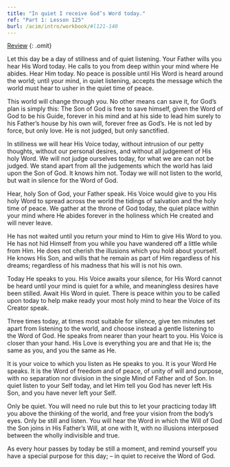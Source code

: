 ```yaml
---
title: "In quiet I receive God’s Word today."
ref: "Part 1: Lesson 125"
burl: /acim/intro/workbook/#l121-140
---
```


<a class="hide-review" href="/acim/workbook/l143/#l125">Review</a>
{: .omit}

Let this day be a day of stillness and of quiet listening. Your Father
wills you hear His Word today. He calls to you from deep within your
mind where He abides. Hear Him today. No peace is possible until His
Word is heard around the world; until your mind, in quiet listening,
accepts the message which the world must hear to usher in the quiet time
of peace.

This world will change through you. No other means can save it, for
God’s plan is simply this: The Son of God is free to save himself, given
the Word of God to be his Guide, forever in his mind and at his side to
lead him surely to his Father’s house by his own will, forever free as
God’s. He is not led by force, but only love. He is not judged, but only
sanctified.

In stillness we will hear His Voice today, without intrusion of our
petty thoughts, without our personal desires, and without all judgement
of His holy Word. We will not judge ourselves today, for what we are can
not be judged. We stand apart from all the judgements which the world
has laid upon the Son of God. It knows him not. Today we will not listen
to the world, but wait in silence for the Word of God.

Hear, holy Son of God, your Father speak. His Voice would give to you
His holy Word to spread across the world the tidings of salvation and
the holy time of peace. We gather at the throne of God today, the quiet
place within your mind where He abides forever in the holiness which He
created and will never leave.

He has not waited until you return your mind to Him to give His Word to
you. He has not hid Himself from you while you have wandered off a
little while from Him. He does not cherish the illusions which you hold
about yourself. He knows His Son, and wills that he remain as part of
Him regardless of his dreams; regardless of his madness that his will is
not his own.

Today He speaks to you. His Voice awaits your silence, for His Word
cannot be heard until your mind is quiet for a while, and meaningless
desires have been stilled. Await His Word in quiet. There
is peace within you to be called upon today to help make ready your most
holy mind to hear the Voice of its Creator speak.

Three times today, at times most suitable for silence, give ten minutes
set apart from listening to the world, and choose instead a gentle
listening to the Word of God. He speaks from nearer than your heart to
you. His Voice is closer than your hand. His Love is everything you are
and that He is; the same as you, and you the same as He.

It is your voice to which you listen as He speaks to you. It is your
Word He speaks. It is the Word of freedom and of peace, of unity of will
and purpose, with no separation nor division in the single Mind of
Father and of Son. In quiet listen to your Self today, and let Him tell
you God has never left His Son, and you have never left your Self.

Only be quiet. You will need no rule but this to let your practicing
today lift you above the thinking of the world, and free your vision
from the body’s eyes. Only be still and listen. You will hear the Word
in which the Will of God the Son joins in His Father’s Will, at one with
It, with no illusions interposed between the wholly indivisible and
true.

As every hour passes by today be still a moment, and remind yourself you
have a special purpose for this day; – in quiet to receive the Word of
God.


